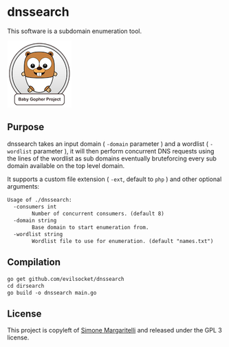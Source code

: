 # dnssearch

This software is a subdomain enumeration tool.

[![baby-gopher](https://raw.githubusercontent.com/drnic/babygopher-site/gh-pages/images/babygopher-badge.png)](http://www.babygopher.org) 

## Purpose

dnssearch takes an input domain ( `-domain` parameter ) and a wordlist ( `-wordlist` parameter ), it will then perform concurrent DNS requests
using the lines of the wordlist as sub domains eventually bruteforcing every sub domain available on the top level domain.

It supports a custom file extension ( `-ext`, default to `php` ) and other optional arguments:

    Usage of ./dnssearch:
      -consumers int
            Number of concurrent consumers. (default 8)
      -domain string
            Base domain to start enumeration from.
      -wordlist string
            Wordlist file to use for enumeration. (default "names.txt")

## Compilation

    go get github.com/evilsocket/dnssearch
    cd dirsearch
    go build -o dnssearch main.go

## License

This project is copyleft of [Simone Margaritelli](http://www.evilsocket.net/) and released under the GPL 3 license.

